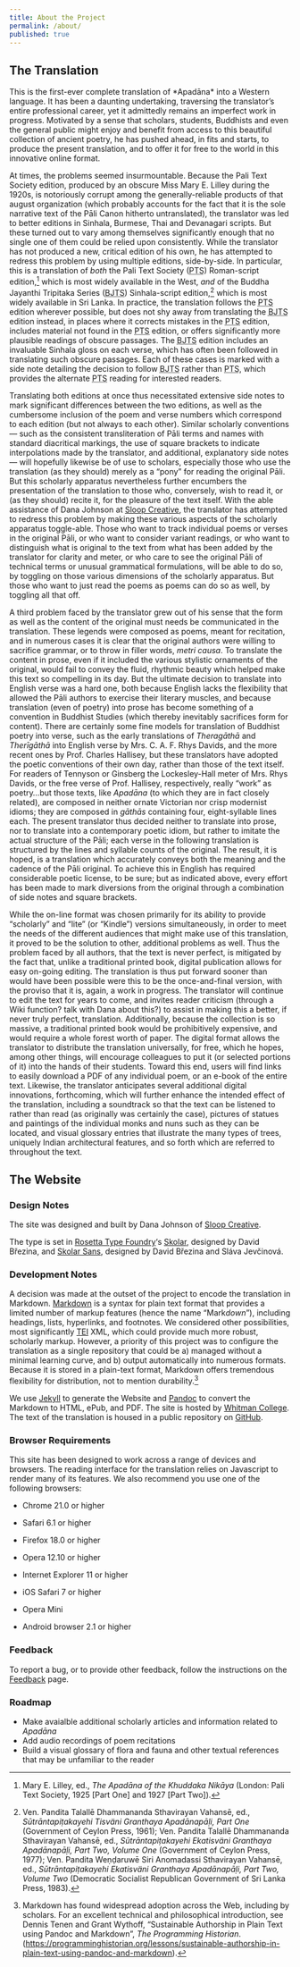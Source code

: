```yaml
---
title: About the Project
permalink: /about/
published: true
---
```


## The Translation

<p class="lead">This is the first-ever complete translation of *Apadāna* into a Western
language. It has been a daunting undertaking, traversing the
translator’s entire professional career, yet it admittedly remains an
imperfect work in progress. Motivated by a sense that scholars,
students, Buddhists and even the general public might enjoy and benefit
from access to this beautiful collection of ancient poetry, he has
pushed ahead, in fits and starts, to produce the present translation,
and to offer it for free to the world in this innovative online format.</p>

At times, the problems seemed insurmountable. Because the Pali Text
Society edition, produced by an obscure Miss Mary E. Lilley during the
1920s, is notoriously corrupt among the generally-reliable products of
that august organization (which probably accounts for the fact that it
is the sole narrative text of the Pāli Canon hitherto untranslated), the
translator was led to better editions in Sinhala, Burmese, Thai and
Devanagari scripts. But these turned out to vary among themselves
significantly enough that no single one of them could be relied upon
consistently. While the translator has not produced a new, critical
edition of his own, he has attempted to redress this problem by using
multiple editions, side-by-side. In particular, this is a translation of
*both* the Pali Text Society (<abbr title="Pali Text Society">PTS</abbr>) Roman-script edition,[^1] which is
most widely available in the West, *and* of the Buddha Jayanthi
Tripitaka Series (<abbr title="Buddha Jayanthi Tripitaka Series">BJTS</abbr>) Sinhala-script edition,[^2] which is most widely
available in Sri Lanka. In practice, the translation follows the <abbr title="Pali Text Society">PTS</abbr>
edition wherever possible, but does not shy away from translating the
<abbr title="Buddha Jayanthi Tripitaka Series">BJTS</abbr> edition instead, in places where it corrects mistakes in the <abbr title="Pali Text Society">PTS</abbr>
edition, includes material not found in the <abbr title="Pali Text Society">PTS</abbr> edition, or offers
significantly more plausible readings of obscure passages. The <abbr title="Buddha Jayanthi Tripitaka Series">BJTS</abbr>
edition includes an invaluable Sinhala gloss on each verse, which has
often been followed in translating such obscure passages. Each of these
cases is marked with a side note detailing the decision to follow <abbr title="Buddha Jayanthi Tripitaka Series">BJTS</abbr>
rather than <abbr title="Pali Text Society">PTS</abbr>, which provides the alternate <abbr title="Pali Text Society">PTS</abbr> reading for interested
readers.

Translating both editions at once thus necessitated extensive side notes
to mark significant differences between the two editions, as well as the
cumbersome inclusion of the poem and verse numbers which correspond to
each edition (but not always to each other). Similar scholarly
conventions — such as the consistent transliteration of Pāli terms and
names with standard diacritical markings, the use of square brackets to
indicate interpolations made by the translator, and additional,
explanatory side notes — will hopefully likewise be of use to scholars,
especially those who use the translation (as they should) merely as a
“pony” for reading the original Pāli. But this scholarly apparatus
nevertheless further encumbers the presentation of the translation to
those who, conversely, wish to read it, or (as they should) recite it,
for the pleasure of the text itself. With the able assistance of Dana
Johnson at [Sloop Creative][1], the translator has attempted to redress this
problem by making these various aspects of the scholarly apparatus
toggle-able. Those who want to track individual poems or verses in the
original Pāli, or who want to consider variant readings, or who want to
distinguish what is original to the text from what has been added by the
translator for clarity and meter, or who care to see the original Pāli
of technical terms or unusual grammatical formulations, will be able to
do so, by toggling on those various dimensions of the scholarly
apparatus. But those who want to just read the poems as poems can do so
as well, by toggling all that off.

A third problem faced by the translator grew out of his sense that the
form as well as the content of the original must needs be communicated
in the translation. These legends were composed as poems, meant for
recitation, and in numerous cases it is clear that the original authors
were willing to sacrifice grammar, or to throw in filler words, *metri
causa*. To translate the content in prose, even if it included the
various stylistic ornaments of the original, would fail to convey the
fluid, rhythmic beauty which helped make this text so compelling in its
day. But the ultimate decision to translate into English verse was a
hard one, both because English lacks the flexibility that allowed the
Pāli authors to exercise their literary muscles, and because translation
(even of poetry) into prose has become something of a convention in
Buddhist Studies (which thereby inevitably sacrifices form for content).
There are certainly some fine models for translation of Buddhist poetry
into verse, such as the early translations of *Theragāthā* and
*Therīgāthā* into English verse by Mrs. C. A. F. Rhys Davids, and the
more recent ones by Prof. Charles Hallisey, but these translators have
adopted the poetic conventions of their own day, rather than those of
the text itself. For readers of Tennyson or Ginsberg the Lockesley-Hall
meter of Mrs. Rhys Davids, or the free verse of Prof. Hallisey,
respectively, really “work” as poetry…but those texts, like *Apadāna*
(to which they are in fact closely related), are composed in neither
ornate Victorian nor crisp modernist idioms; they are composed in
*gāthās* containing four, eight-syllable lines each. The present
translator thus decided neither to translate into prose, nor to
translate into a contemporary poetic idiom, but rather to imitate the
actual structure of the Pāli; each verse in the following translation is
structured by the lines and syllable counts of the original. The result,
it is hoped, is a translation which accurately conveys both the meaning
and the cadence of the Pāli original. To achieve this in English has
required considerable poetic license, to be sure; but as indicated
above, every effort has been made to mark diversions from the original
through a combination of side notes and square brackets.

While the on-line format was chosen primarily for its ability to provide
“scholarly” and “lite” (or “Kindle”) versions simultaneously, in order
to meet the needs of the different audiences that might make use of this
translation, it proved to be the solution to other, additional problems
as well. Thus the problem faced by all authors, that the text is never
perfect, is mitigated by the fact that, unlike a traditional printed
book, digital publication allows for easy on-going editing. The
translation is thus put forward sooner than would have been possible
were this to be the once-and-final version, with the proviso that it is,
again, a work in progress. The translator will continue to edit the text
for years to come, and invites reader criticism (through a Wiki
function? talk with Dana about this?) to assist in making this a better,
if never truly perfect, translation. Additionally, because the
collection is so massive, a traditional printed book would be
prohibitively expensive, and would require a whole forest worth of
paper. The digital format allows the translator to distribute the
translation universally, for free, which he hopes, among other things,
will encourage colleagues to put it (or selected portions of it) into
the hands of their students. Toward this end, users will find links to
easily download a PDF of any individual poem, or an e-book of the entire
text. Likewise, the translator anticipates several additional digital
innovations, forthcoming, which will further enhance the intended effect
of the translation, including a soundtrack so that the text can be
listened to rather than read (as originally was certainly the case),
pictures of statues and paintings of the individual monks and nuns such
as they can be located, and visual glossary entries that illustrate the
many types of trees, uniquely Indian architectural features, and so
forth which are referred to throughout the text.

## The Website
### Design Notes
The site was designed and built by Dana Johnson of [Sloop Creative][1].

The type is set in [Rosetta Type Foundry][2]‘s [Skolar][3], designed by David Březina, and [Skolar Sans][4], designed by David Březina and Sláva Jevčinová.

### Development Notes
A decision was made at the outset of the project to encode the translation in Markdown. [Markdown][5] is a syntax for plain text format that provides a limited number of markup features (hence the name “Mark*down*”), including headings, lists, hyperlinks, and footnotes. We considered other possibilities, most significantly [<abbr>TEI</abbr>][6] <abbr>XML</abbr>, which could provide much more robust, scholarly markup. However, a priority of this project was to configure the translation as a single repository that could be a) managed without a minimal learning curve, and b) output automatically into numerous formats. Because it is stored in a plain-text format, Markdown offers tremendous flexibility for distribution, not to mention durability.[^3]

We use [Jekyll][7] to generate the Website and [Pandoc][8] to convert the Markdown to <abbr>HTML</abbr>, ePub, and <abbr>PDF</abbr>. The site is hosted by [Whitman College][9]. The text of the translation is housed in a public repository on [GitHub][10].

### Browser Requirements
This site has been designed to work across a range of devices and browsers. The reading interface for the translation relies on Javascript to render many of its features. We also recommend you use one of the following browsers:

* Chrome 21.0 or higher
* Safari 6.1 or higher
* Firefox 18.0 or higher
* Opera 12.10 or higher
* Internet Explorer 11 or higher

* iOS Safari 7 or higher
* Opera Mini
* Android browser 2.1 or higher

### Feedback
To report a bug, or to provide other feedback, follow the instructions on the [Feedback][11] page.

### Roadmap
* Make avaialble additional scholarly articles and information related to *Apadāna* 
* Add audio recordings of poem recitations
* Build a visual glossary of flora and fauna and other textual references that may be unfamiliar to the reader

[^1]: Mary E. Lilley, ed., *The Apadāna of the Khuddaka Nikāya* (London:
    Pali Text Society, 1925 \[Part One\] and 1927 \[Part Two\]).

[^2]: Ven. Pandita Talallē Dhammananda Sthavirayan Vahansē, ed.,
    *Sūtrāntapiṭakayehi Tisväni Granthaya Apadānapāḷi, Part One*
    (Government of Ceylon Press, 1961); Ven. Pandita Talallē Dhammananda
    Sthavirayan Vahansē, ed., *Sūtrāntapiṭakayehi Ekatisväni Granthaya
    Apadānapāḷi, Part Two, Volume One* (Government of Ceylon Press,
    1977); Ven. Pandita Weṇḍaruwē Siri Anomadassi Sthavirayan Vahansē,
    ed., *Sūtrāntapiṭakayehi Ekatisväni Granthaya Apadānapāḷi, Part Two,
    Volume Two* (Democratic Socialist Republican Government of Sri Lanka
    Press, 1983).
    
[^3]: Markdown has found widespread adoption across the Web, including by scholars. For an excellent technical and philosophical introduction, see Dennis Tenen and Grant Wythoff, “Sustainable Authorship in Plain Text using Pandoc and Markdown”, *The Programming Historian*. (https://programminghistorian.org/lessons/sustainable-authorship-in-plain-text-using-pandoc-and-markdown).

[1]: http://www.sloopcreative.com "Sloop Creative"
[2]: https://www.rosettatype.com/ "Rosetta Type"
[3]: https://www.rosettatype.com/Skolar "Skolar"
[4]: https://www.rosettatype.com/SkolarSans "Skolar Sans"
[5]: https://daringfireball.net/projects/markdown/syntax "Markdown"
[6]: http://www.tei-c.org/index.xml "Text Encoding Intiative"
[7]: https://jekyllrb.com/ "Jekyll"
[8]: http://pandoc.org/index.html "Pandoc"
[9]: https://www.whitman.edu/ "Whitman College"
[10]: https://github.com/ "Github"
[11]: /feedback "Feedback"
